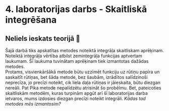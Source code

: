 # 4. laboratorijas darbs -  Skaitliskā integrēšana
## Neliels ieskats teorijā :mag_right:

Šajā darbā tiks apskatītas metodes noteiktā integrāļa skaitliskam aprēķinam. Noteiktā integrāļa vērtība atbilst zemintegrāļa funkcijas aptvertam laukumam.
Šī laukuma tuvinātam aprēķinam tiek izmantotas dažādas metodes.  
Protams, visvienkāršākā metode būtu uzzīmēt funkciju uz rūtiņu papīra un saskaitīt rūtiņas, bet šāda metode, bez šaubām, izrādītos salīdzinoši neprecīza, jo precīzi noteikt, cik liela daļa rūtiņas ir jāieskaita, būtu diezgan nereāli. Pat Pika metode nepalīdzētu atrisināt šo probēlmu. Bet, pateicoties skaitliskām metodēm, kuras turpinām apgūt arī šī laboratorijas darba ietvaros, mums izdosies diezgan precīzi noteikt integrāli. 
_Kādas tad metodes mēs izmantosim?_
